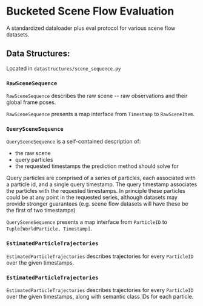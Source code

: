 # Bucketed Scene Flow Evaluation

A standardized dataloader plus eval protocol for various scene flow datasets.

## Data Structures:

Located in `datastructures/scene_sequence.py`

### `RawSceneSequence`

`RawSceneSequence` describes the raw scene -- raw observations and their global frame poses.

`RawSceneSequence` presents a map interface from `Timestamp` to `RawSceneItem`.

### `QuerySceneSequence`

`QuerySceneSequence` is a self-contained description of:

 - the raw scene
 - query particles
 - the requested timestamps the prediction method should solve for

Query particles are comprised of a series of particles, each associated with a particle id, and a single query timestamp. The query timestamp associates the particles with the requested timestamps. In principle these particles could be at any point in the requested series, although datasets may provide stronger guarantees (e.g. scene flow datasets will have these be the first of two timestamps)

`QuerySceneSequence` presents a map interface from `ParticleID` to `Tuple[WorldParticle, Timestamp]`.

### `EstimatedParticleTrajectories`

`EstimatedParticleTrajectories` describes trajectories for every `ParticleID` over the given timestamps.

### `EstimatedParticleTrajectories`

`EstimatedParticleTrajectories` describes trajectories for every `ParticleID` over the given timestamps, along with semantic class IDs for each particle.
